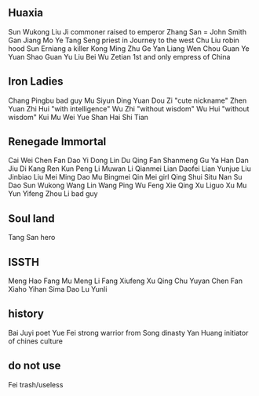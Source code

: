 
## Huaxia
Sun Wukong
Liu Ji commoner raised to emperor
Zhang San = John Smith
Gan Jiang
Mo Ye
Tang Seng priest in Journey to the west
Chu Liu robin hood
Sun Erniang a killer
Kong Ming
Zhu Ge
Yan Liang
Wen Chou
Guan Ye
Yuan Shao
Guan Yu
Liu Bei
Wu Zetian 1st and only empress of China


## Iron Ladies
Chang Pingbu bad guy
Mu Siyun
Ding Yuan
Dou Zi "cute nickname"
Zhen Yuan
Zhi Hui "with intelligence"
Wu Zhi "without wisdom"
Wu Hui "without wisdom"
Kui Mu
Wei Yue
Shan Hai
Shi Tian



## Renegade Immortal
Cai Wei
Chen Fan
Dao Yi
Dong Lin
Du Qing
Fan Shanmeng
Gu Ya
Han Dan
Jiu Di
Kang Ren
Kun Peng
Li Muwan
Li Qianmei
Lian Daofei
Lian Yunjue
Liu Jinbiao
Liu Mei
Ming Dao
Mu Bingmei
Qin Mei girl
Qing Shui
Situ Nan
Su Dao
Sun Wukong
Wang Lin
Wang Ping
Wu Feng
Xie Qing
Xu Liguo
Xu Mu
Yun Yifeng
Zhou Li bad guy



## Soul land
Tang San hero


## ISSTH
Meng Hao
Fang Mu
Meng Li
Fang Xiufeng
Xu Qing
Chu Yuyan
Chen Fan
Xiaho Yihan
Sima Dao
Lu Yunli


## history
Bai Juyi  poet
Yue Fei   strong warrior from Song dinasty
Yan Huang initiator of chines culture


## do not use
Fei trash/useless
